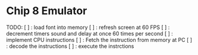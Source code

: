 # Chip 8 Emulator

TODO:
[ ] : load font into memory
[ ] : refresh screen at 60 FPS
[ ] : decrement timers sound and delay at once 60 times per second
[ ] : implement CPU instructions
    [ ] : Fetch the instruction from memory at PC
    [ ] : decode the instructions
    [ ] : execute the instrctions
